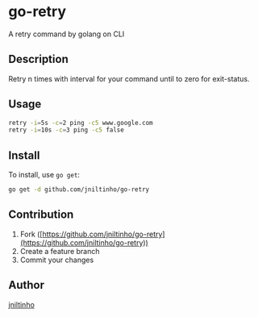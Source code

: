go-retry
========

A retry command by golang on CLI


Description
-----------

Retry n times with interval for your command until to zero for exit-status.

Usage
-----

```bash
retry -i=5s -c=2 ping -c5 www.google.com
retry -i=10s -c=3 ping -c5 false
```

Install
-------

To install, use `go get`:

```bash
go get -d github.com/jniltinho/go-retry
```

Contribution
------------

1. Fork ([https://github.com/jniltinho/go-retry](https://github.com/jniltinho/go-retry))
1. Create a feature branch
1. Commit your changes


Author
------

[jniltinho](https://github.com/jniltinho)

